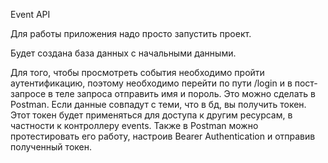 Event API

Для работы приложения надо просто запустить проект.

Будет создана база данных с начальными данными.

Для того, чтобы просмотреть события необходимо пройти аутентификацию, 
поэтому необходимо перейти по пути /login и в пост-запросе в теле запроса отправить имя и пороль.
Это можно сделать в Postman. Если данные совпадут с теми, что в бд, вы получить токен.
Этот токен будет применяться для доступа к другим ресурсам, в частности к контроллеру events.
Также в Postman можно протестировать его работу, настроив Bearer Authentication и отправив полученный токен.
